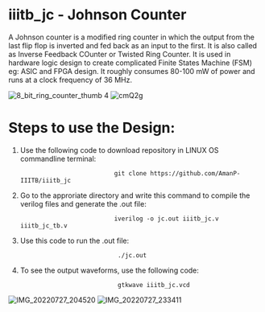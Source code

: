 # iiitb_jc - Johnson Counter
A Johnson counter is a modified ring counter in which the output from the last flip flop is inverted and fed back as an input to the first. It is also called as Inverse Feedback COunter or Twisted Ring Counter. It is used in hardware logic design to create complicated Finite States Machine (FSM) eg: ASIC and FPGA design. It roughly consumes 80-100 mW of power and runs at a clock frequency of 36 MHz.

![8_bit_ring_counter_thumb 4](https://user-images.githubusercontent.com/110079634/181281038-1708f9c6-5df8-4081-8218-e5faf6324e43.gif)
![cmQ2g](https://user-images.githubusercontent.com/110079634/181285376-8db49220-f999-414a-baef-bca3db1a0470.png)

# Steps to use the Design:

1. Use the following code to download repository in LINUX OS commandline terminal:   
 
                                 git clone https://github.com/AmanP-IIITB/iiitb_jc
 
2. Go to the approriate directory and write this command to compile the verilog files and generate the .out file:
 
                                 iverilog -o jc.out iiitb_jc.v iiitb_jc_tb.v
   
3. Use this code to run the .out file: 
 
                                  ./jc.out
   
 
4. To see the output waveforms, use the following code:
 
                                  gtkwave iiitb_jc.vcd
                                  
 ![IMG_20220727_204520](https://user-images.githubusercontent.com/110079634/181284611-aebcad3c-e342-41cd-b69b-4fe2989d42b1.jpg)
 ![IMG_20220727_233411](https://user-images.githubusercontent.com/110079634/181341966-564b0f18-296e-4225-a9ba-aeecbfa03d4d.jpg)



